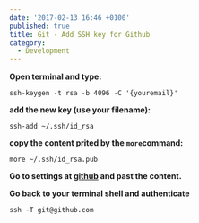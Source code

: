 ```yaml
---
date: '2017-02-13 16:46 +0100'
published: true
title: Git - Add SSH key for Github
category:
  - Development
---
```

**Open terminal and type:**

```
ssh-keygen -t rsa -b 4096 -C '{youremail}'
```

**add the new key (use your filename):**

```
ssh-add ~/.ssh/id_rsa
```

**copy the content prited by the `more`command:**

```
more ~/.ssh/id_rsa.pub
```

**Go to settings at [github](https://github.com/settings/keys) and past the content.**

**Go back to your terminal shell and authenticate**

```
ssh -T git@github.com
```
